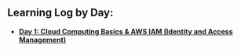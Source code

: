 ## **Learning Log by Day:**

* **[Day 1: Cloud Computing Basics & AWS IAM (Identity and Access Management)](#day-1-cloud-computing-basics--aws-iam-identity-and-access-management)**
